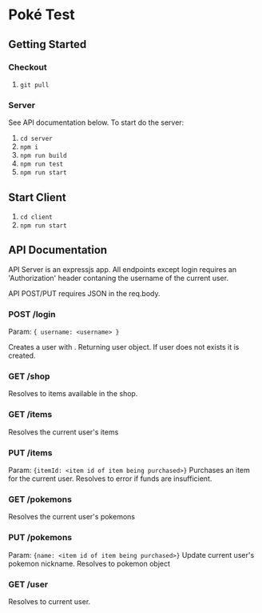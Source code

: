 # Poké Test

## Getting Started

### Checkout

1. `git pull`

### Server

See API documentation below. To start do the server:

1. `cd server`
2. `npm i`
3. `npm run build`
4. `npm run test`
5. `npm run start`

## Start Client 
1. `cd client`
2. `npm run start`

## API Documentation

API Server is an expressjs app. All endpoints except login requires an
'Authorization' header contaning the username of the current user.

API POST/PUT requires JSON in the req.body.

### POST /login
Param: `{ username: <username> }`

Creates a user with <username>. Returning user object. If user does not exists it is created.

### GET /shop
Resolves to items available in the shop.
### GET /items
Resolves the current user's items

### PUT /items
Param: `{itemId: <item id of item being purchased>}`
Purchases an item for the current user. Resolves to error if funds are insufficient.

### GET /pokemons
Resolves the current user's pokemons

### PUT /pokemons
Param: `{name: <item id of item being purchased>}`
Update current user's pokemon nickname. Resolves to pokemon object

### GET /user
Resolves to current user.



